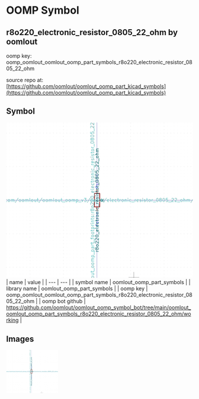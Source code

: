 # OOMP Symbol  
## r8o220_electronic_resistor_0805_22_ohm  by oomlout  
  
oomp key: oomp_oomlout_oomlout_oomp_part_symbols_r8o220_electronic_resistor_0805_22_ohm  
  
source repo at: [https://github.com/oomlout/oomlout_oomp_part_kicad_symbols](https://github.com/oomlout/oomlout_oomp_part_kicad_symbols)  
## Symbol  
  
[![working.png](working_600.png)](working.png)  
| name | value | 
| --- | --- | 
| symbol name | oomlout_oomp_part_symbols | 
| library name | oomlout_oomp_part_symbols | 
| oomp key | oomp_oomlout_oomlout_oomp_part_symbols_r8o220_electronic_resistor_0805_22_ohm | 
| oomp bot github | https://github.com/oomlout/oomlout_oomp_symbol_bot/tree/main/oomlout_oomlout_oomp_part_symbols_r8o220_electronic_resistor_0805_22_ohm/working | 
## Images  
  
[![working.png](working_140.png)](working.png)  
